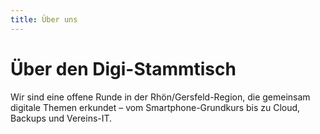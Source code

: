 ```yaml
---
title: Über uns
---
```


# Über den Digi-Stammtisch

Wir sind eine offene Runde in der Rhön/Gersfeld-Region, die gemeinsam digitale Themen erkundet – vom Smartphone-Grundkurs bis zu Cloud, Backups und Vereins-IT.
